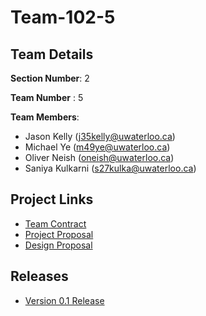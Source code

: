 # Team-102-5

## Team Details

**Section Number**: 2

**Team Number** : 5

**Team Members**:
* Jason Kelly (j35kelly@uwaterloo.ca)
* Michael Ye (m49ye@uwaterloo.ca)
* Oliver Neish (oneish@uwaterloo.ca)
* Saniya Kulkarni (s27kulka@uwaterloo.ca)

## Project Links

* [Team Contract](https://git.uwaterloo.ca/m49ye/team-102-5/-/wikis/home)
* [Project Proposal](https://git.uwaterloo.ca/m49ye/team-102-5/-/wikis/Project-Proposal)
* [Design Proposal](https://git.uwaterloo.ca/m49ye/team-102-5/-/wikis/Design-Proposal)

## Releases

* [Version 0.1 Release](https://git.uwaterloo.ca/m49ye/team-102-5/-/wikis/Version-0.1-Release)